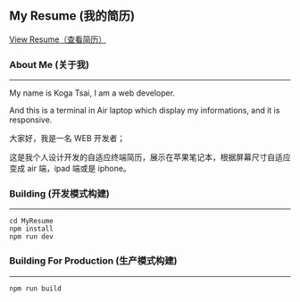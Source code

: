 ## My Resume (我的简历)

[View Resume（查看简历）](https://tsaikoga.github.io/MyResume)

### About Me (关于我)

-------------------

My name is Koga Tsai, I am a web developer.

And this is a terminal in Air laptop which display my informations, and it is responsive.

大家好，我是一名 WEB 开发者；

这是我个人设计开发的自适应终端简历，展示在苹果笔记本，根据屏幕尺寸自适应变成 air 端，ipad 端或是 iphone。


### Building (开发模式构建)

---------------------

    cd MyResume
    npm install
    npm run dev




### Building For Production (生产模式构建)

-------------------

    npm run build
